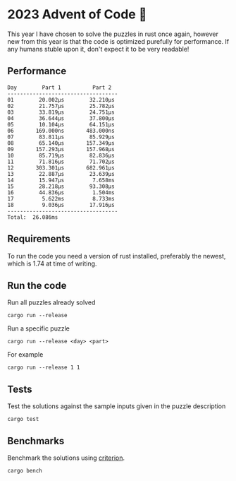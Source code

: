 # 2023 Advent of Code 🦀

This year I have chosen to solve the puzzles in rust once again, however new from this year is that the code is optimized purefully for performance.
If any humans stuble upon it, don't expect it to be very readable!

## Performance
```
Day        Part 1          Part 2
-----------------------------------
01        20.002μs        32.210μs
02        21.757μs        25.782μs
03        33.819μs        24.751μs
04        36.644μs        37.800μs
05        10.104μs        64.151μs
06       169.000ns       483.000ns
07        83.811μs        85.929μs
08        65.140μs       157.349μs
09       157.293μs       157.968μs
10        85.719μs        82.836μs
11        71.816μs        71.702μs
12       303.301μs       682.961μs
13        22.887μs        23.639μs
14        15.947μs         7.658ms
15        28.218μs        93.308μs
16        44.836μs         1.504ms
17         5.622ms         8.733ms
18         9.036μs        17.916μs
-----------------------------------
Total:  26.086ms
```

## Requirements

To run the code you need a version of rust installed, preferably the newest, which is 1.74 at time of writing.

## Run the code

Run all puzzles already solved
```shell
cargo run --release
```

Run a specific puzzle
```shell
cargo run --release <day> <part>
```

For example
```shell
cargo run --release 1 1
```

## Tests
Test the solutions against the sample inputs given in the puzzle description
```shell
cargo test 
```

## Benchmarks

Benchmark the solutions using [criterion](https://github.com/bheisler/criterion.rs).
```shell
cargo bench
```